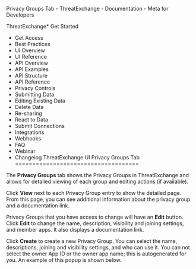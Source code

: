 
Privacy Groups Tab - ThreatExchange - Documentation - Meta for Developers











ThreatExchange* Get Started
* Get Access
* Best Practices
* UI Overview
* UI Reference
* API Overview
* API Examples
* API Structure
* API Reference
* Privacy Controls
* Submitting Data
* Editing Existing Data
* Delete Data
* Re-sharing
* React to Data
* Submit Connections
* Integrations
* Webhooks
* FAQ
* Webinar
* Changelog
ThreatExchange UI Privacy Groups Tab
====================================

The **Privacy Groups** tab shows the Privacy Groups in ThreatExchange and allows for detailed viewing of each group and editing actions (if available).


  
Click **View** next to each Privacy Group entry to show the detailed page. From this page, you can see additional information about the privacy group and a documentation link.


  
Privacy Groups that you have access to change will have an **Edit** button. Click **Edit** to change the name, description, visibility and joining settings, and member apps. It also displays a documentation link.

  
Click **Create** to create a new Privacy Group. You can select the name, descriptions, joining and visibility settings, and who can use it. You can not select the owner App ID or the owner app name; this is autogenerated for you. An example of this popup is shown below.



































 

